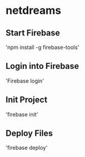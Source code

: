 # netdreams



## Start Firebase 
'npm install -g firebase-tools'

## Login into Firebase
'Firebase login'

## Init Project 
'firebase init'

## Deploy Files 
'firebase deploy'